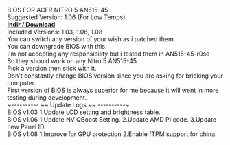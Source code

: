 BIOS FOR ACER NITRO 5 AN515-45
<br>Suggested Version: 1.06 (For Low Temps)
<br><a href="https://github.com/ny4rlk0/BIOS-ACER-NITRO-5-AN515-45/releases/download/BIOS_1.03_1.06_1.08/All_BIOS_ACER_NITRO_5_AN515-45-R0SE.zip"><b>İndir / Download</b></a>
<br>Included Versions: 1.03, 1.06, 1.08
<br>You can switch any version of your wish as i patched them.
<br>You can downgrade BIOS with this.
<br>I'm not accepting any responsibility but i tested them in AN515-45-r0se
<br>So they should work on any Nitro 5 AN515-45
<br>Pick a version then stick with it.
<br>Don't constantly change BIOS version since you are asking for bricking your computer.
<br>First version of BIOS is always superior for me because it will went in more testing during development.
<br> ~---------- ~~ Update Logs ~~ ----------~
<br>BIOS v1.03 1.Update LCD setting and brightness table.
<br>BIOS v1.06 1.Update NV QBoost Setting. 2.Update AMD PI code. 3.Update new Panel ID.
<br>BIOS v1.08 1.Improve for GPU protection 2.Enable fTPM support for china.

